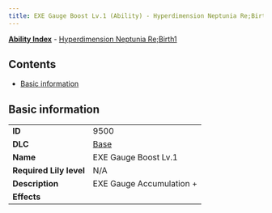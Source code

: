 ```yaml
---
title: EXE Gauge Boost Lv.1 (Ability) - Hyperdimension Neptunia Re;Birth1
---
```


[**Ability Index**](/neptunia/rb1/ability/index.html) - [Hyperdimension Neptunia Re;Birth1](/neptunia/rb1)

## Contents

- [Basic information](#basic-information)

## Basic information

|   |   |
| -- | -- |
| **ID** | 9500 |
| **DLC** | [Base](/neptunia/rb1/dlc/1-base.html) |
| **Name** | EXE Gauge Boost Lv.1 |
| **Required Lily level** | N/A |
| **Description** | EXE Gauge Accumulation + |
| **Effects** |  |
